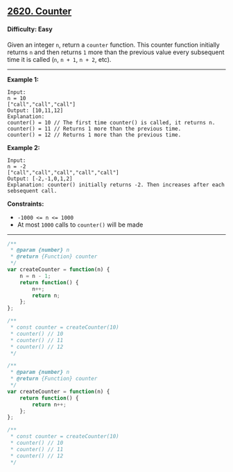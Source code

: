 ## [2620. Counter](https://leetcode.com/problems/counter/?utm_campaign=PostD2&utm_medium=Post&utm_source=Post&gio_link_id=xogkVqBo)

#### Difficulty: Easy

Given an integer ```n```, return a ```counter``` function. This counter function initially returns ```n``` and then returns ```1``` more than the previous value every subsequent time it is called (```n```, ```n + 1```, ```n + 2```, etc).

---

__Example 1:__
```
Input: 
n = 10 
["call","call","call"]
Output: [10,11,12]
Explanation: 
counter() = 10 // The first time counter() is called, it returns n.
counter() = 11 // Returns 1 more than the previous time.
counter() = 12 // Returns 1 more than the previous time.
```

__Example 2:__
```
Input: 
n = -2
["call","call","call","call","call"]
Output: [-2,-1,0,1,2]
Explanation: counter() initially returns -2. Then increases after each sebsequent call.
```

__Constraints:__

- ```-1000 <= n <= 1000```
- At most ```1000``` calls to ```counter()``` will be made

---

```JavaScript
/**
 * @param {number} n
 * @return {Function} counter
 */
var createCounter = function(n) {
    n = n - 1;
    return function() {
        n++;
        return n;
    };
};

/** 
 * const counter = createCounter(10)
 * counter() // 10
 * counter() // 11
 * counter() // 12
 */
```

```JavaScript
/**
 * @param {number} n
 * @return {Function} counter
 */
var createCounter = function(n) {
    return function() {
        return n++;
    };
};

/** 
 * const counter = createCounter(10)
 * counter() // 10
 * counter() // 11
 * counter() // 12
 */
 ```
